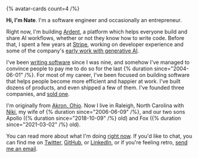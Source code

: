 {% avatar-cards count=4 /%}

**Hi, I'm Nate**. I'm a software engineer and occasionally an entrepreneur.

Right now, I'm building [Ardent](https://ardent.ai), a platform which helps everyone build and share AI workflows, whether or not they know how to write code. Before that, I spent a few years at [Stripe](https://stripe.com/), working on developer experience and some of the company's [early work with generative AI](https://openai.com/customer-stories/stripe).

I've been [writing software](/work) since I was nine, and somehow I've managed to convince people to pay me to do so for the last {% duration since="2004-06-01" /%}. For most of my career, I've been focused on building software that helps people become more efficient and happier at work. I've built dozens of products, and even shipped a few of them. I've founded three companies, and [sold one](/writing/take-the-money-and-run).

I'm originally from [Akron, Ohio](/writing/the-city-of-opportunity). Now I live in Raleigh, North Carolina with [Niki](https://www.linkedin.com/in/nikikohari), my wife of {% duration since="2006-06-09" /%}, and our two sons Apollo ({% duration since="2018-10-09" /%} old) and Fox ({% duration since="2021-03-02" /%} old).

You can read more about what I'm doing [right now](/now). If you'd like to chat, you can find me on [Twitter](https://twitter.com/nkohari), [GitHub](https://github.com/nkohari), or [LinkedIn](https://linkedin.com/in/nkohari), or if you're feeling retro, [send me an email](mailto:hello@nate.io).
